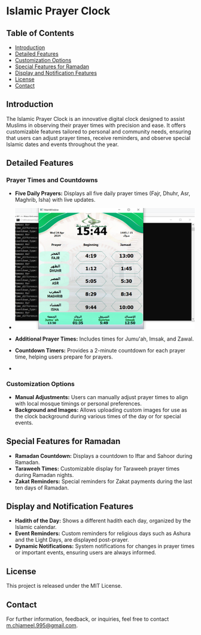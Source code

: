 # Islamic Prayer Clock

## Table of Contents
- [Introduction](#introduction)
- [Detailed Features](#detailed-features)
- [Customization Options](#customization-options)
- [Special Features for Ramadan](#special-features-for-ramadan)
- [Display and Notification Features](#display-and-notification-features)
- [License](#license)
- [Contact](#contact)

## Introduction
The Islamic Prayer Clock is an innovative digital clock designed to assist Muslims in observing their prayer times with precision and ease. It offers customizable features tailored to personal and community needs, ensuring that users can adjust prayer times, receive reminders, and observe special Islamic dates and events throughout the year.

## Detailed Features
### Prayer Times and Countdowns
- **Five Daily Prayers:** Displays all five daily prayer times (Fajr, Dhuhr, Asr, Maghrib, Isha) with live updates.
- ![logo](https://github.com/Ch-Jameel/Islamic-Clock-Project/blob/main/Screenshot_223.png)

- **Additional Prayer Times:** Includes times for Jumu'ah, Imsak, and Zawal.
- **Countdown Timers:** Provides a 2-minute countdown for each prayer time, helping users prepare for prayers.

- 

### Customization Options
- **Manual Adjustments:** Users can manually adjust prayer times to align with local mosque timings or personal preferences.
- **Background and Images:** Allows uploading custom images for use as the clock background during various times of the day or for special events.

## Special Features for Ramadan
- **Ramadan Countdown:** Displays a countdown to Iftar and Sahoor during Ramadan.
- **Taraweeh Times:** Customizable display for Taraweeh prayer times during Ramadan nights.
- **Zakat Reminders:** Special reminders for Zakat payments during the last ten days of Ramadan.

## Display and Notification Features
- **Hadith of the Day:** Shows a different hadith each day, organized by the Islamic calendar.
- **Event Reminders:** Custom reminders for religious days such as Ashura and the Light Days, are displayed post-prayer.
- **Dynamic Notifications:** System notifications for changes in prayer times or important events, ensuring users are always informed.

## License
This project is released under the MIT License.

## Contact
For further information, feedback, or inquiries, feel free to contact [m.chjameel.995@gmail.com](mailto:m.chjameel.995@gmail.com).
